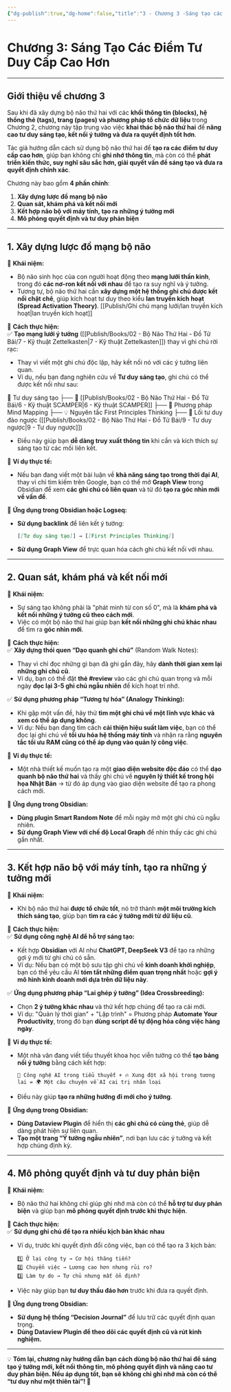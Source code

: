 ```yaml
---
{"dg-publish":true,"dg-home":false,"title":"3 - Chương 3 -Sáng tạo các điểm tư duy cấp cao hơn","date":"2025-01-31","tags":["sach","sach/bo-nao-thu-hai"],"dg-path":"Books/02 - Bộ Não Thứ Hai - Đồ Tử Bái/3 - Chương 3 -Sáng tạo các điểm tư duy cấp cao hơn.md","permalink":"/books/02-bo-nao-thu-hai-do-tu-bai/3-chuong-3-sang-tao-cac-diem-tu-duy-cap-cao-hon/","dgPassFrontmatter":true,"updated":"2025-02-23T09:14:27.780+07:00"}
---
```


# **Chương 3: Sáng Tạo Các Điểm Tư Duy Cấp Cao Hơn**
---

## **Giới thiệu về chương 3**

Sau khi đã xây dựng bộ não thứ hai với các **khối thông tin (blocks), hệ thống thẻ (tags), trang (pages) và phương pháp tổ chức dữ liệu** trong Chương 2, chương này tập trung vào việc **khai thác bộ não thứ hai** để **nâng cao tư duy sáng tạo, kết nối ý tưởng và đưa ra quyết định tốt hơn**.

Tác giả hướng dẫn cách sử dụng bộ não thứ hai để **tạo ra các điểm tư duy cấp cao hơn**, giúp bạn không chỉ **ghi nhớ thông tin**, mà còn có thể **phát triển kiến thức, suy nghĩ sâu sắc hơn, giải quyết vấn đề sáng tạo và đưa ra quyết định chính xác**.

Chương này bao gồm **4 phần chính**:

1. **Xây dựng lược đồ mạng bộ não**
2. **Quan sát, khám phá và kết nối mới**
3. **Kết hợp não bộ với máy tính, tạo ra những ý tưởng mới**
4. **Mô phỏng quyết định và tư duy phản biện**

---

## **1. Xây dựng lược đồ mạng bộ não**

📌 **Khái niệm:**

- Bộ não sinh học của con người hoạt động theo **mạng lưới thần kinh**, trong đó **các nơ-ron kết nối với nhau** để tạo ra suy nghĩ và ý tưởng.
- Tương tự, bộ não thứ hai cần **xây dựng một hệ thống ghi chú được kết nối chặt chẽ**, giúp kích hoạt tư duy theo kiểu **lan truyền kích hoạt (Spread Activation Theory)**. [[Publish/Ghi chú mạng lưới/lan truyền kích hoạt\|lan truyền kích hoạt]]

📌 **Cách thực hiện:**  
✅ **Tạo mạng lưới ý tưởng** ([[Publish/Books/02 - Bộ Não Thứ Hai - Đồ Tử Bái/7 - Kỹ thuật Zettelkasten\|7 - Kỹ thuật Zettelkasten]]) thay vì ghi chú rời rạc:

- Thay vì viết một ghi chú độc lập, hãy kết nối nó với các ý tưởng liên quan.
- Ví dụ, nếu bạn đang nghiên cứu về **Tư duy sáng tạo**, ghi chú có thể được kết nối như sau:

🧠 Tư duy sáng tạo
    ├── 🎨 [[Publish/Books/02 - Bộ Não Thứ Hai - Đồ Tử Bái/6 - Kỹ thuật SCAMPER\|6 - Kỹ thuật SCAMPER]]
    ├── 🔀 Phương pháp Mind Mapping
    ├── 💡 Nguyên tắc First Principles Thinking
    ├── 🤯 Lối tư duy đảo ngược ([[Publish/Books/02 - Bộ Não Thứ Hai - Đồ Tử Bái/9 - Tư duy ngược\|9 - Tư duy ngược]])


- Điều này giúp bạn **dễ dàng truy xuất thông tin** khi cần và kích thích sự sáng tạo từ các mối liên kết.

📌 **Ví dụ thực tế:**

- Nếu bạn đang viết một bài luận về **khả năng sáng tạo trong thời đại AI**, thay vì chỉ tìm kiếm trên Google, bạn có thể mở **Graph View** trong Obsidian để xem **các ghi chú có liên quan** và từ đó **tạo ra góc nhìn mới về vấn đề**.

📌 **Ứng dụng trong Obsidian hoặc Logseq:**

- **Sử dụng backlink** để liên kết ý tưởng:
    
    ```markdown
    [[Tư duy sáng tạo]] → [[First Principles Thinking]]
    ```
    
- **Sử dụng Graph View** để trực quan hóa cách ghi chú kết nối với nhau.

---

## **2. Quan sát, khám phá và kết nối mới**

📌 **Khái niệm:**

- Sự sáng tạo không phải là "phát minh từ con số 0", mà là **khám phá và kết nối những ý tưởng cũ theo cách mới**.
- Việc có một bộ não thứ hai giúp bạn **kết nối những ghi chú khác nhau** để tìm ra **góc nhìn mới**.

📌 **Cách thực hiện:**  
✅ **Xây dựng thói quen “Dạo quanh ghi chú”** (Random Walk Notes):

- Thay vì chỉ đọc những gì bạn đã ghi gần đây, hãy **dành thời gian xem lại những ghi chú cũ**.
- Ví dụ, bạn có thể đặt **thẻ #review** vào các ghi chú quan trọng và mỗi ngày **đọc lại 3-5 ghi chú ngẫu nhiên** để kích hoạt trí nhớ.

✅ **Sử dụng phương pháp “Tương tự hóa” (Analogy Thinking):**

- Khi gặp một vấn đề, hãy thử **tìm một ghi chú về một lĩnh vực khác và xem có thể áp dụng không**.
- Ví dụ: Nếu bạn đang tìm cách **cải thiện hiệu suất làm việc**, bạn có thể đọc lại ghi chú về **tối ưu hóa hệ thống máy tính** và nhận ra rằng **nguyên tắc tối ưu RAM cũng có thể áp dụng vào quản lý công việc**.

📌 **Ví dụ thực tế:**

- Một nhà thiết kế muốn tạo ra một **giao diện website độc đáo** có thể **dạo quanh bộ não thứ hai** và thấy ghi chú về **nguyên lý thiết kế trong hội họa Nhật Bản** → từ đó áp dụng vào giao diện website để tạo ra phong cách mới.

📌 **Ứng dụng trong Obsidian:**

- **Dùng plugin Smart Random Note** để mỗi ngày mở một ghi chú cũ ngẫu nhiên.
- **Sử dụng Graph View với chế độ Local Graph** để nhìn thấy các ghi chú gần nhất.

---

## **3. Kết hợp não bộ với máy tính, tạo ra những ý tưởng mới**

📌 **Khái niệm:**

- Khi bộ não thứ hai **được tổ chức tốt**, nó trở thành **một môi trường kích thích sáng tạo**, giúp bạn **tìm ra các ý tưởng mới từ dữ liệu cũ**.

📌 **Cách thực hiện:**  
✅ **Sử dụng công nghệ AI để hỗ trợ sáng tạo:**

- Kết hợp **Obsidian** với AI như **ChatGPT, DeepSeek V3** để tạo ra những gợi ý mới từ ghi chú có sẵn.
- Ví dụ: Nếu bạn có một bộ sưu tập ghi chú về **kinh doanh khởi nghiệp**, bạn có thể yêu cầu AI **tóm tắt những điểm quan trọng nhất** hoặc **gợi ý mô hình kinh doanh mới dựa trên dữ liệu này**.

✅ **Ứng dụng phương pháp “Lai ghép ý tưởng” (Idea Crossbreeding):**

- Chọn **2 ý tưởng khác nhau** và thử kết hợp chúng để tạo ra cái mới.
- Ví dụ: "Quản lý thời gian" + "Lập trình" = Phương pháp **Automate Your Productivity**, trong đó bạn **dùng script để tự động hóa công việc hàng ngày**.

📌 **Ví dụ thực tế:**

- Một nhà văn đang viết tiểu thuyết khoa học viễn tưởng có thể **tạo bảng nối ý tưởng** bằng cách kết hợp:
    
    ```
    🚀 Công nghệ AI trong tiểu thuyết + 🔥 Xung đột xã hội trong tương lai = 🌍 Một câu chuyện về AI cai trị nhân loại
    ```
    
- Điều này giúp **tạo ra những hướng đi mới cho ý tưởng**.

📌 **Ứng dụng trong Obsidian:**

- **Dùng Dataview Plugin** để hiển thị **các ghi chú có cùng thẻ**, giúp dễ dàng phát hiện sự liên quan.
- **Tạo một trang “Ý tưởng ngẫu nhiên”**, nơi bạn lưu các ý tưởng và kết hợp chúng định kỳ.

---

## **4. Mô phỏng quyết định và tư duy phản biện**

📌 **Khái niệm:**

- Bộ não thứ hai không chỉ giúp ghi nhớ mà còn có thể **hỗ trợ tư duy phản biện** và giúp bạn **mô phỏng quyết định trước khi thực hiện**.

📌 **Cách thực hiện:**  
✅ **Sử dụng ghi chú để tạo ra nhiều kịch bản khác nhau**

- Ví dụ, trước khi quyết định đổi công việc, bạn có thể tạo ra 3 kịch bản:
    
    ```
    1️⃣ Ở lại công ty → Cơ hội thăng tiến?
    2️⃣ Chuyển việc → Lương cao hơn nhưng rủi ro?
    3️⃣ Làm tự do → Tự chủ nhưng mất ổn định?
    ```
    
- Việc này giúp bạn **tư duy thấu đáo hơn** trước khi đưa ra quyết định.

📌 **Ứng dụng trong Obsidian:**

- **Sử dụng hệ thống “Decision Journal”** để lưu trữ các quyết định quan trọng.
- **Dùng Dataview Plugin để theo dõi các quyết định cũ và rút kinh nghiệm.**

---

💡 **Tóm lại, chương này hướng dẫn bạn cách dùng bộ não thứ hai để sáng tạo ý tưởng mới, kết nối thông tin, mô phỏng quyết định và nâng cao tư duy phản biện. Nếu áp dụng tốt, bạn sẽ không chỉ ghi nhớ mà còn có thể “tư duy như một thiên tài”! 🚀**

